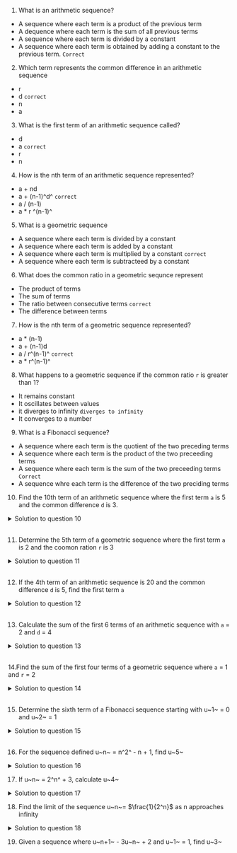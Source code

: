 1. What is an arithmetic sequence?

- A sequence where each term is a product of the previous term
- A dequence where each term is the sum of all previous terms
- A sequence where each term is divided by a constant
- A sequence where each term is obtained by adding a constant to the previous term. `Correct`

2. Which term represents the common difference in an arithmetic sequence

- r
- d `correct`
- n
- a

3. What is the first term of an arithmetic sequence called?

- d
- a `correct`
- r
- n

4. How is the nth term of an arithmetic sequence represented?

- a + nd
- a + (n-1)^d^ `correct`
- a / (n-1)
- a \* r ^(n-1)^

5. What is a geometric sequence

- A sequence where each term is divided by a constant
- A sequence where each term is added by a constant
- A sequence where each term is multiplied by a constant `correct`
- A sequence where each term is subtracteed by a constant

6. What does the common ratio in a geometric sequnce represent

- The product of terms
- The sum of terms
- The ratio between consecutive terms `correct`
- The difference between terms

7. How is the nth term of a geometric sequence represented?

- a \* (n-1)
- a + (n-1)d
- a / r^(n-1)^ `correct`
- a \* r^(n-1)^

8. What happens to a geometric sequence if the common ratio `r` is greater than 1?

- It remains constant
- It oscillates between values
- it diverges to infinity `diverges to infinity`
- It converges to a number

9. What is a Fibonacci sequence?

- A sequence where each term is the quotient of the two preceding terms
- A sequence where each term is the product of the two preceeding terms
- A sequence where each term is the sum of the two preceeding terms `Correct`
- A sequence whre each term is the difference of the two preciding terms

10. Find the 10th term of an arithmetic sequence where the first term `a` is 5 and the common difference `d` is 3.

<details>
  <summary>Solution to question 10</summary>

To find the 10th term of the arithmetic sequence, we use the formula for the nth term of an arithmetic sequence:

a~n~ = a~1~ + (n - 1)\* d

`Given:`

- First term a~1~ = 5
- Common difference `d` = 3
- `n` = 10 (the term we need to find)

`Substituting the values into the formula:`

a~10~ = 5 + (10 - 1) x 3
a~10~ = 5 + 9 x 3
a~10~ = 5 + 27
a~10~ = 32

`Final Answer:`

The 10th term of the arithmetic sequence is **32**.

</details>

<br>

11. Determine the 5th term of a geometric sequence where the first term `a` is 2 and the coomon ration `r` is 3

<details>
  <summary>Solution to question 11</summary>

To find the 5th term (a~5~) of a geometric sequence, we use the formula for the nth term:

a~n~ = a~1~ x r ^n-1^

`Given:`

- a~1~ = 2 (first term)
- `r` = 3 (common ratio)
- `n` = 5 (we need to find the 5th term)

`Substituting the values into the formula:`

a~5~ = 2 x 3 ^5-1^
a~5~ = 2 x 3 ^4^
a~5~ = 2 x 81
a~5~ = 162

`Final Answer:`

The 5th term of the geometric sequnece is 162.

</details>

<br>

12. If the 4th term of an arithmetic sequence is 20 and the common difference `d` is 5, find the first term `a`

<details>
  <summary>Solution to question 12</summary>

To find the first term a~1~ of the arithmetic sequence, we use the formula for the n-th term of an arithmetic sequence:

a~n~ = a~1~ + (n - 1) x d

`Given:`

- The 4th term a~4~ = 20,
- The common difference d = 5,
- We need to find a~1~, the first term.

`Step-by-step solution:`

The formula for the 4th term (a~4~) is:

a~4~ = a~1~ + (4 - 1) x d
20 = a~1~ + 3 x 5
20 = a~1~ + 15

Now, solve for a~1~:

a~1~ = 20 - 15
a~1~ = 5

`Final Answer:`

The first term of the arithmetic sequence is **5**.

</details>

<br>

13. Calculate the sum of the first 6 terms of an arithmetic sequence with `a` = 2 and `d` = 4

<details>
  <summary>Solution to question 13</summary>

To calculate the sum of the first 6 terms of an arithmetic sequence, we use the formula for the sum of the first `n` terms of an arithmetic sequence:

S~n~ = n/2 x (a~1~ + a~n~)

`Where`:

- S~n~ is the sum of the first n terms
- n is number of terms
- a~1~ is the first term
- a~n~ is the n-th term

`Given:`

- First term a~1~ = 2
- Common difference d = 4
- Number of terms n = 6

Step 1: Find the 6th term (a~6~) using the formula for the n-th term:

a~n~ = a~1~ + (n-1) x d

Substitute a~1~ = 2, d = 4, n = 6

a~6~ = 2 + (6-1)x4
a~6~ = 2 + 5 x 4 = 2 + 20 = 22

Step 2: Use the sum formula to find S~6~

S~6~ = $\frac{6}{2}$ x (2 + 22)
S~6~ = 3 x 24 = 72

`Final Answer:`

The sum of the first 6 term of the arithmetic sequence is 72

</details>

<br>

14.Find the sum of the first four terms of a geometric sequence where `a` = 1 and `r` = 2

<details>
  <summary>Solution to question 14</summary>

To find the sum of the first 4 terms of a geometric sequence, we use the formula for the sum of the first n terms of a geometric sequence:

S~n~ = a~1~ x $\frac{1-r^2}{1-r}$ for r $\not=$ 1

`Where`:

- S~n~ is the sum of the first n terms
- n is number of terms
- a~1~ is the first term
- a~n~ is the n-th term

`Given:`

- a~1~ = 1
- r = 2
  n = 4

Step 1: Substitute the given values into the sum formula:

S~4~ = 1 x $\frac{1-2^4}{1-2}$
S~4~ = $\frac{1-16}{1-2}$
S~4~ = $\frac{-15}{-1}$
S~4~ = 15

`Final Answer:`

The sum of the first 4 terms of the geometric sequence is 15.

</details>

<br>

15. Determine the sixth term of a Fibonacci sequence starting with u~1~ = 0 and u~2~ = 1

<details>
  <summary>Solution to question 15</summary>

The Fibonacci sequence is defined such that each term is the sum of the proceding terms:

u~n~ = u~n-1~ + u~n-2~

Starting with u~1~ = 0 and u~2~ = 1, we calculate the subsequent terms:

- u~3~ = u~2~ + u~1~ = 1 + 0 = 1
- u~4~ = u~3~ + u~2~ = 1 + 1 = 2
- u~5~ = u~4~ + u~3~ = 2 + 1 = 3
- u~6~ = u~5~ + u~4~ = 3 + 2 = 5

Thus, the sixth term of the Fibonacci sequence is 5

</details>

<br>

16. For the sequence defined u~n~ = n^2^ - n + 1, find u~5~

<details>
  <summary>Solution to question 16</summary>

To find u~5~, substitute n = 5 into the formula:

u~5~ = 5^2^ - 5 + 1

Simplify step by step:

u~5~ = 25 - 5 + 1 = 25 - 4 = 21

Thus u~5~ = 21

</details>

17. If u~n~ = 2^n^ + 3, calculate u~4~

<details>
  <summary>Solution to question 17</summary>

To find u~4~, substitute n = 4 into the formula:

u~4~ = 2^4^ + 3

Simplify:

u~4~ = 16 + 3 = 19

</details>

18. Find the limit of the sequence u~n~= $\frac{1}{2^n}$ as n approaches infinity

<details>
  <summary>Solution to question 18</summary>

As n -> $\infty$, 2^n^ grows without bound (i.e., becomes infiniteky large), Therefore, the denominator of the fraction increases indefinitely, causing the value of u~n~ to aproach 0.

Thus, the limit of the sequence as n -> $\infty$ is 0

</details>

19. Given a sequence where u~n+1~ - 3u~n~ + 2 and u~1~ = 1, find u~3~
